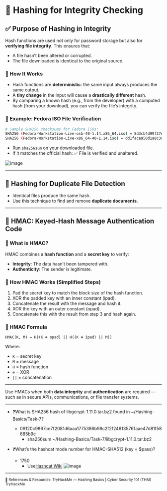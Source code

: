 # 🔐 Hashing for Integrity Checking

## ✅ Purpose of Hashing in Integrity

Hash functions are used not only for password storage but also for **verifying file integrity**. This ensures that:

- A file hasn’t been altered or corrupted.
- The file downloaded is identical to the original source.

### 🔁 How It Works

- Hash functions are **deterministic**: the same input always produces the same output.
- A **tiny change** in the input will cause a **drastically different** hash.
- By comparing a known hash (e.g., from the developer) with a computed hash (from your download), you can verify the file’s integrity.

### 🧪 Example: Fedora ISO File Verification

```bash
# Sample SHA256 checksums for Fedora ISOs:
SHA256 (Fedora-Workstation-Live-osb-40-1.14.x86_64.iso) = 8d3cb4d99f27eb932064915bc9ad34a7529d5d073a390896152a8a899518573f
SHA256 (Fedora-Workstation-Live-x86_64-40-1.14.iso) = dd1faca950d1a8c3d169adf2df4c3644ebb62f8aac04c401f2393e521395d613
```

- Run `sha256sum` on your downloaded file.
- If it matches the official hash: ✅ File is verified and unaltered.

![image](https://github.com/user-attachments/assets/77b70264-218a-4b9d-81ef-7dca2e713366)

---

## 🧮 Hashing for Duplicate File Detection

- Identical files produce the same hash.
- Use this technique to find and remove **duplicate documents**.

---

## 🔐 HMAC: Keyed-Hash Message Authentication Code

### 📌 What is HMAC?

HMAC combines a **hash function** and a **secret key** to verify:

- **Integrity**: The data hasn’t been tampered with.
- **Authenticity**: The sender is legitimate.

### 🔄 How HMAC Works (Simplified Steps)

1. Pad the secret key to match the block size of the hash function.
2. XOR the padded key with an inner constant (ipad).
3. Concatenate the result with the message and hash it.
4. XOR the key with an outer constant (opad).
5. Concatenate this with the result from step 3 and hash again.

### 📐 HMAC Formula

```
HMAC(K, M) = H((K ⊕ opad) || H((K ⊕ ipad) || M))
```

Where:
- `K` = secret key
- `M` = message
- `H` = hash function
- `⊕` = XOR
- `||` = concatenation

---

Use HMACs when both **data integrity** and **authentication** are required — such as in secure APIs, communications, or file transfer systems.

---

- ❓What is SHA256 hash of libgcrypt-1.11.0.tar.bz2 found in ~/Hashing-Basics/Task-7?
  - 09120c9867ce7f2081d6aaa1775386b98c2f2f246135761aae47d81f58685b9c
    - sha256sum ~/Hashing-Basics/Task-7/libgcrypt-1.11.0.tar.bz2

- ❓What’s the hashcat mode number for HMAC-SHA512 (key = $pass)?
  - 1750
    - Use[Hashcat Wiki](https://hashcat.net/wiki/doku.php?id=example_hashes)
        ![image](https://github.com/user-attachments/assets/664d0562-cbaf-45bc-97ef-3984f64cb6ce)

---

<sub>🔗 References & Resources: TryHackMe — Hashing Basics | Cyber Security 101 (THM) TryHackMe</sub>
